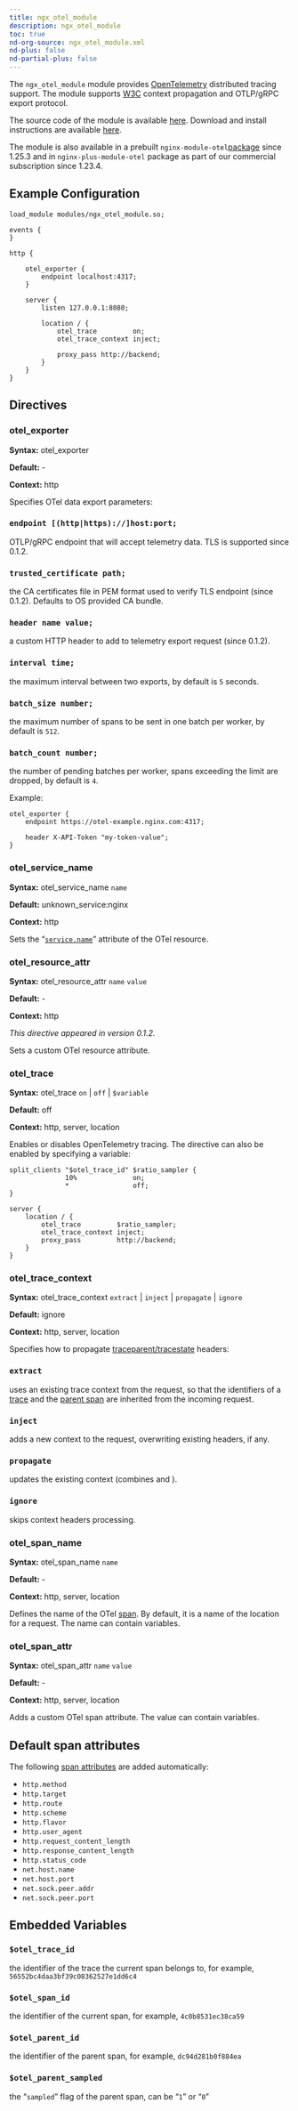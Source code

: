 ```yaml
---
title: ngx_otel_module
description: ngx_otel_module
toc: true
nd-org-source: ngx_otel_module.xml
nd-plus: false
nd-partial-plus: false
---
```



<!--
      ********************************************************************************
      🛑 WARNING: AUTOGENERATED FILE - DO NOT EDIT 🛑 This Markdown file was
      automatically generated from the source XML documentation. Any manual
      changes made directly to this file will be overwritten. To request or
      suggest changes, please edit the source XML files instead.
      https://github.com/nginx/nginx.org/tree/main/xml/en
      ********************************************************************************
      -->


The `ngx_otel_module` module provides
[OpenTelemetry](https://opentelemetry.io)
distributed tracing support.
The module supports
[W3C](https://w3c.github.io/trace-context)
context propagation and OTLP/gRPC export protocol.

The source code of the module is available
[here](https://github.com/nginxinc/nginx-otel).
Download and install instructions are available
[here](https://github.com/nginxinc/nginx-otel/blob/main/README.md).

The module is also available in a prebuilt
`nginx-module-otel`[package](/nginx/module-reference/../linux_packages#dynmodules)
since 1.25.3
and in `nginx-plus-module-otel` package
as part of our
commercial subscription since 1.23.4.
## Example Configuration


```nginx
load_module modules/ngx_otel_module.so;

events {
}

http {

    otel_exporter {
        endpoint localhost:4317;
    }

    server {
        listen 127.0.0.1:8080;

        location / {
            otel_trace         on;
            otel_trace_context inject;

            proxy_pass http://backend;
        }
    }
}

```

## Directives

### otel_exporter

**Syntax:** otel_exporter 

**Default:** -

**Context:** http


Specifies OTel data export parameters:



### ``endpoint [(http|https)://]host:port;``


OTLP/gRPC endpoint that will accept telemetry data.
TLS is supported since 0.1.2.



### ``trusted_certificate path;``


the CA certificates file in PEM format used to verify TLS endpoint
(since 0.1.2).
Defaults to OS provided CA bundle.



### ``header name value;``


a custom HTTP header to add to telemetry export request (since 0.1.2).



### ``interval time;``


the maximum interval between two exports,
by default is `5` seconds.



### ``batch_size number;``


the maximum number of spans to be sent in one batch per worker,
by default is `512`.



### ``batch_count number;``


the number of pending batches per worker,
spans exceeding the limit are dropped,
by default is `4`.




Example:

```nginx
otel_exporter {
    endpoint https://otel-example.nginx.com:4317;

    header X-API-Token "my-token-value";
}

```

### otel_service_name

**Syntax:** otel_service_name `name`

**Default:** unknown_service:nginx

**Context:** http


Sets the
“[`service.name`](https://opentelemetry.io/docs/reference/specification/resource/semantic_conventions/#service)”
attribute of the OTel resource.
### otel_resource_attr

**Syntax:** otel_resource_attr `name` `value`

**Default:** -

**Context:** http

_This directive appeared in version 0.1.2._


Sets a custom OTel resource attribute.
### otel_trace

**Syntax:** otel_trace `on` | `off` | `$variable`

**Default:** off

**Context:** http, server, location


Enables or disables OpenTelemetry tracing.
The directive can also be enabled by specifying a variable:

```nginx
split_clients "$otel_trace_id" $ratio_sampler {
              10%              on;
              *                off;
}

server {
    location / {
        otel_trace         $ratio_sampler;
        otel_trace_context inject;
        proxy_pass         http://backend;
    }
}

```

### otel_trace_context

**Syntax:** otel_trace_context `extract` | `inject` | `propagate` | `ignore`

**Default:** ignore

**Context:** http, server, location


Specifies how to propagate
[traceparent/tracestate](https://www.w3.org/TR/trace-context/#design-overview) headers:



### ``extract``


uses an existing trace context from the request,
so that the identifiers of
a [trace](#var_otel_trace_id) and
the [parent span](#var_otel_parent_id)
are inherited from the incoming request.



### ``inject``


adds a new context to the request, overwriting existing headers, if any.



### ``propagate``


updates the existing context
(combines [](#extract) and [](#inject)).



### ``ignore``


skips context headers processing.



### otel_span_name

**Syntax:** otel_span_name `name`

**Default:** -

**Context:** http, server, location


Defines the name of the OTel
[span](https://opentelemetry.io/docs/concepts/observability-primer/#spans).
By default, it is a name of the location for a request.
The name can contain variables.
### otel_span_attr

**Syntax:** otel_span_attr `name` `value`

**Default:** -

**Context:** http, server, location


Adds a custom OTel span attribute.
The value can contain variables.
## Default span attributes


The following [span attributes](https://github.com/open-telemetry/opentelemetry-specification/blob/main/specification/trace/semantic_conventions/http.md)
are added automatically:


- `http.method`
- `http.target`
- `http.route`
- `http.scheme`
- `http.flavor`
- `http.user_agent`
- `http.request_content_length`
- `http.response_content_length`
- `http.status_code`
- `net.host.name`
- `net.host.port`
- `net.sock.peer.addr`
- `net.sock.peer.port`

## Embedded Variables



### ``$otel_trace_id``


the identifier of the trace the current span belongs to,
for example, `56552bc4daa3bf39c08362527e1dd6c4`


### ``$otel_span_id``


the identifier of the current span,
for example, `4c0b8531ec38ca59`


### ``$otel_parent_id``


the identifier of the parent span,
for example, `dc94d281b0f884ea`


### ``$otel_parent_sampled``


the “`sampled`” flag of the parent span,
can be “`1`” or “`0`”



